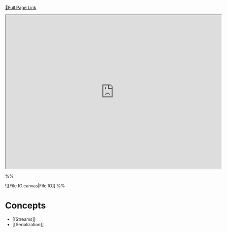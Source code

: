 [🔗Full Page Link](http://server.isaacklugman.com/programming-II/file-io.html)

<iframe src="http://server.isaacklugman.com/programming-II/file-io.html" width="700px" height="500px"></iframe>

%%

![[File IO.canvas|File IO]]
%%

# Concepts

- [[Streams]]
- [[Serialization]]